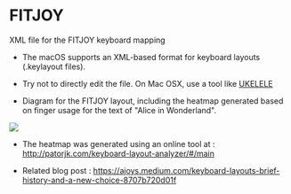 # FITJOY
XML file for the FITJOY keyboard mapping

* The macOS supports an XML-based format for keyboard layouts (.keylayout files).
* Try not to directly edit the file. On Mac OSX, use a tool like [UKELELE](https://software.sil.org/ukelele/)

* Diagram for the FITJOY layout, including the heatmap generated based on finger usage for the text of "Alice in Wonderland". 
<img src="https://raw.github.com/aj0y/fitjoy/main/layout.png?sanitize=true">

* The heatmap was generated using an online tool at : http://patorjk.com/keyboard-layout-analyzer/#/main

* Related blog post : https://ajoys.medium.com/keyboard-layouts-brief-history-and-a-new-choice-8707b720d01f
